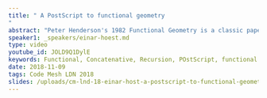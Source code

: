 ```yaml
---
title: " A PostScript to functional geometry
"
abstract: "Peter Henderson's 1982 Functional Geometry is a classic paper that shows the beauty and power of functional representation. Using functions to represent pictures, Henderson defines a small set of combinators to create a replica of Escher's recursive tessellation Square Limit. It's a nice kata for functional programmers. However, you could also implement Henderson's combinators in concatenative languages, which excel at composition! In this talk, I'll show you how. For choice of language, I turn to PostScript, a proven and battle-worn concatenative language that has been on the plateau of productivity for decades. It's also rather good for drawing. With one neat trick, values on the stack can be captured inside an executable array, to simulate closures. And the rest is easy."
speaker1: _speakers/einar-hoest.md
type: video
youtube_id: JOLD9Q1DylE
keywords: Functional, Concatenative, Recursion, POstScript, functional programming, functional geometry
date: 2018-11-09
tags: Code Mesh LDN 2018
slides: /uploads/cm-lnd-18-einar-host-a-postscript-to-functional-geometry-compressed.pdf
---
```


